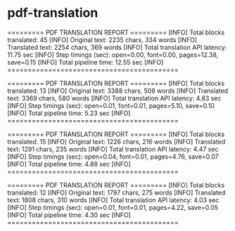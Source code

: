 # pdf-translation
========= PDF TRANSLATION REPORT =========
[INFO] Total blocks translated: 45
[INFO] Original text: 2235 chars, 334 words
[INFO] Translated text: 2254 chars, 369 words
[INFO] Total translation API latency: 11.75 sec
[INFO] Step timings (sec): open=0.00, font=0.00, pages=12.38, save=0.15
[INFO] Total pipeline time: 12.55 sec
[INFO] ==========================================

========= PDF TRANSLATION REPORT =========
[INFO] Total blocks translated: 13
[INFO] Original text: 3388 chars, 508 words
[INFO] Translated text: 3369 chars, 580 words
[INFO] Total translation API latency: 4.83 sec
[INFO] Step timings (sec): open=0.01, font=0.01, pages=5.10, save=0.10
[INFO] Total pipeline time: 5.23 sec
[INFO] ==========================================

========= PDF TRANSLATION REPORT =========
[INFO] Total blocks translated: 15
[INFO] Original text: 1226 chars, 216 words
[INFO] Translated text: 1291 chars, 235 words
[INFO] Total translation API latency: 4.47 sec
[INFO] Step timings (sec): open=0.04, font=0.01, pages=4.76, save=0.07
[INFO] Total pipeline time: 4.88 sec
[INFO] ==========================================

========= PDF TRANSLATION REPORT =========
[INFO] Total blocks translated: 12
[INFO] Original text: 1797 chars, 275 words
[INFO] Translated text: 1808 chars, 310 words
[INFO] Total translation API latency: 4.03 sec
[INFO] Step timings (sec): open=0.01, font=0.01, pages=4.22, save=0.05
[INFO] Total pipeline time: 4.30 sec
[INFO] ==========================================